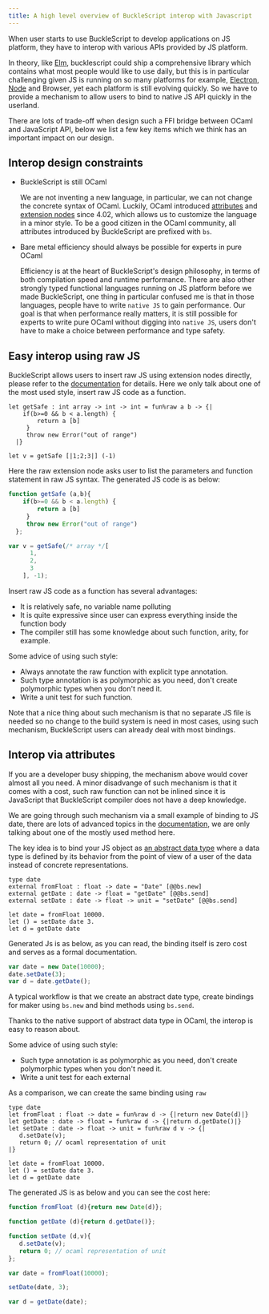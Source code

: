 ```yaml
---
title: A high level overview of BuckleScript interop with Javascript
---
```


When user starts to use BuckleScript to develop applications on JS platform, they have to interop with various APIs provided by JS platform. 

In theory, like [Elm](https://elm-lang.org/), bucklescript could ship a comprehensive library which contains what most people would like to use daily, but this is in particular 
challenging given JS is running on so many platforms for example, [Electron](https://electronjs.org/), [Node](https://nodejs.org/) and Browser,  yet each platform is still evolving quickly. So we have to provide a mechanism to allow users to bind to native JS API quickly in the userland.

There are lots of trade-off when design such a FFI bridge between OCaml and JavaScript API, below we list a few key items which we think has an important impact on our design.

## Interop design constraints

- BuckleScript is still OCaml

    We are not inventing a new language, in particular, we can not change the concrete syntax of OCaml. Luckily, OCaml introduced [attributes](https://caml.inria.fr/pub/docs/manual-ocaml/extn.html#sec260) and [extension nodes](https://caml.inria.fr/pub/docs/manual-ocaml/extn.html#sec262) since 4.02, which allows us to customize the language in a minor style. To be a good citizen in the OCaml community, all attributes introduced by BuckleScript are prefixed with `bs`.

- Bare metal efficiency should always be possible for experts in pure OCaml

    Efficiency is at the heart of BuckleScript's design philosophy, in terms of both compilation speed and runtime performance. There are also other strongly typed functional languages running on JS platform before we made BuckleScript, one thing in particular confused me is that in those languages, people have to write `native JS` to gain performance. Our goal is that when performance really matters, it is still possible for experts to write pure OCaml without digging into `native JS`, users don't have to make a choice between performance and type safety.



## Easy interop using raw JS

BuckleScript allows users to insert raw JS using extension nodes directly, please refer to the [documentation](https://bucklescript.github.io/docs/en/embed-raw-javascript) for details. Here we only talk about one of the most used style, insert raw JS code as a function.

```
let getSafe : int array -> int -> int = fun%raw a b -> {| 
	if(b>=0 && b < a.length) {
    	return a [b]
     }
     throw new Error("out of range")
  |} 

let v = getSafe [|1;2;3|] (-1)
```

Here the raw extension node asks user to list the parameters and function statement in raw JS syntax. The generated JS code is as below:

```js
function getSafe (a,b){ 
	if(b>=0 && b < a.length) {
    	return a [b]
     }
     throw new Error("out of range")
  };

var v = getSafe(/* array */[
      1,
      2,
      3
    ], -1);

```

Insert raw JS code as a function has several advantages:

- It is relatively safe, no variable name polluting 
- It is quite expressive since user can express everything inside the function body
- The compiler still has some knowledge about such function, arity, for example.

Some advice of using such style:
- Always annotate the raw function with explicit type annotation.
- Such type annotation is as polymorphic as you need, don't create polymorphic types when you don't need it.
- Write a unit test for such function.

Note that a nice thing about such mechanism is that no separate JS file is needed so no change to the build system is need in most cases, using such mechanism, BuckleScript users can already deal with most bindings.

## Interop via attributes

If you are a developer busy shipping, the mechanism above would cover almost all you need. A minor disadvange of such mechanism is that it comes with a cost, such raw function can not be inlined since it is JavaScript that BuckleScript compiler does not have a deep knowledge.

We are going through such mechanism via a small example of binding to JS date, there are lots of advanced topics in the [documentation](https://bucklescript.github.io/docs/en/interop-overview), we are only talking about one of the mostly used method here.

The key idea is to bind your JS object as [an abstract data type](https://en.wikipedia.org/wiki/Abstract_data_type) where a data type is defined by its behavior from the point of view of a user  of the data instead of concrete representations.

```
type date
external fromFloat : float -> date = "Date" [@@bs.new]
external getDate : date -> float = "getDate" [@@bs.send]
external setDate : date -> float -> unit = "setDate" [@@bs.send]

let date = fromFloat 10000.
let () = setDate date 3.
let d = getDate date
```

Generated Js is as below, as you can read, the binding itself is zero cost and serves as a formal documentation.

```js
var date = new Date(10000);
date.setDate(3);
var d = date.getDate();
```

A typical workflow is that we create an abstract date type, create bindings for maker using `bs.new` and bind methods using `bs.send`.

Thanks to the native support of abstract data type in OCaml, the interop is easy to reason about.

Some advice of using such style:
- Such type annotation is as polymorphic as you need, don't create polymorphic types when you don't need it.
- Write a unit test for each external

As a comparison, we can create the same binding using `raw`

```
type date
let fromFloat : float -> date = fun%raw d -> {|return new Date(d)|}
let getDate : date -> float = fun%raw d -> {|return d.getDate()|}
let setDate : date -> float -> unit = fun%raw d v -> {|
   d.setDate(v);
   return 0; // ocaml representation of unit 
|}

let date = fromFloat 10000.
let () = setDate date 3.
let d = getDate date
```

The generated JS is as below and you can see the cost here:

```js
function fromFloat (d){return new Date(d)};

function getDate (d){return d.getDate()};

function setDate (d,v){
   d.setDate(v);
   return 0; // ocaml representation of unit 
};

var date = fromFloat(10000);

setDate(date, 3);

var d = getDate(date);
```


<!-- ,  and provide various methods over such abstract data type. -->

